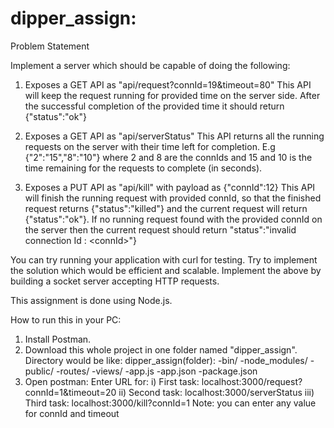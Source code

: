 # dipper_assign:
Problem Statement 

Implement a server which should be capable of doing the following:
1. Exposes a GET API as &quot;api/request?connId=19&amp;timeout=80&quot;
    This API will keep the request running for provided time on the server side. After the successful 
    completion of the provided time it should return {&quot;status&quot;:&quot;ok&quot;}

2. Exposes a GET API as &quot;api/serverStatus&quot;
    This API returns all the running requests on the server with their time left for completion. E.g {&quot;2&quot;:&quot;15&quot;,&quot;8&quot;:&quot;10&quot;} 
    where 2 and 8 are the connIds and 15 and 10 is the time remaining for the requests to complete (in seconds).

3. Exposes a PUT API as &quot;api/kill&quot; with payload as {&quot;connId&quot;:12}
    This API will finish the running request with provided connId, so that the finished request returns {&quot;status&quot;:&quot;killed&quot;} 
    and the current request will return {&quot;status&quot;:&quot;ok&quot;}. If no running request found with the provided connId on the server
    then the current request should return &quot;status&quot;:&quot;invalid connection Id : &lt;connId&gt;&quot;}

You can try running your application with curl for testing. Try to implement the solution which would be efficient and scalable.
Implement the above by building a socket server accepting HTTP requests.

This assignment is done using Node.js.

How to run this in your PC:

1. Install Postman.
2. Download this whole project in one folder named "dipper_assign".
    Directory would be like:
    dipper_assign(folder):
      -bin/
      -node_modules/
      -public/
      -routes/
      -views/
      -app.js
      -app.json
      -package.json
3. Open postman:
    Enter URL for:
      i) First task:
        localhost:3000/request?connId=1&timeout=20
      ii) Second task:
        localhost:3000/serverStatus
      iii) Third task:
        localhost:3000/kill?connId=1
   Note: you can enter any value for connId and timeout
